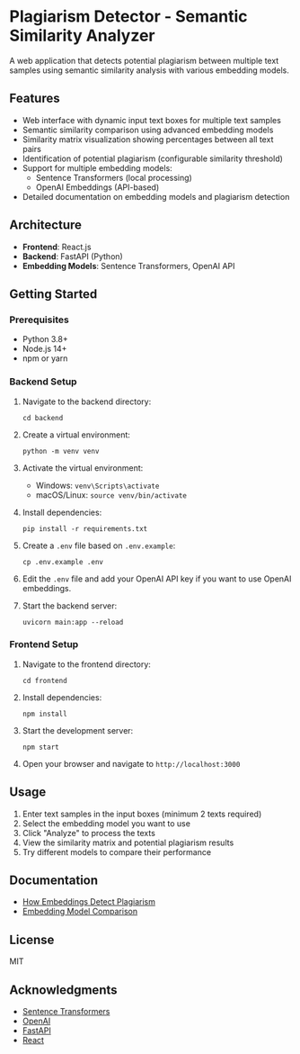 # Plagiarism Detector - Semantic Similarity Analyzer

A web application that detects potential plagiarism between multiple text samples using semantic similarity analysis with various embedding models.

## Features

- Web interface with dynamic input text boxes for multiple text samples
- Semantic similarity comparison using advanced embedding models
- Similarity matrix visualization showing percentages between all text pairs
- Identification of potential plagiarism (configurable similarity threshold)
- Support for multiple embedding models:
  - Sentence Transformers (local processing)
  - OpenAI Embeddings (API-based)
- Detailed documentation on embedding models and plagiarism detection

## Architecture

- **Frontend**: React.js
- **Backend**: FastAPI (Python)
- **Embedding Models**: Sentence Transformers, OpenAI API

## Getting Started

### Prerequisites

- Python 3.8+
- Node.js 14+
- npm or yarn

### Backend Setup

1. Navigate to the backend directory:
   ```
   cd backend
   ```

2. Create a virtual environment:
   ```
   python -m venv venv
   ```

3. Activate the virtual environment:
   - Windows: `venv\Scripts\activate`
   - macOS/Linux: `source venv/bin/activate`

4. Install dependencies:
   ```
   pip install -r requirements.txt
   ```

5. Create a `.env` file based on `.env.example`:
   ```
   cp .env.example .env
   ```
   
6. Edit the `.env` file and add your OpenAI API key if you want to use OpenAI embeddings.

7. Start the backend server:
   ```
   uvicorn main:app --reload
   ```

### Frontend Setup

1. Navigate to the frontend directory:
   ```
   cd frontend
   ```

2. Install dependencies:
   ```
   npm install
   ```

3. Start the development server:
   ```
   npm start
   ```

4. Open your browser and navigate to `http://localhost:3000`

## Usage

1. Enter text samples in the input boxes (minimum 2 texts required)
2. Select the embedding model you want to use
3. Click "Analyze" to process the texts
4. View the similarity matrix and potential plagiarism results
5. Try different models to compare their performance

## Documentation

- [How Embeddings Detect Plagiarism](docs/how_embeddings_detect_plagiarism.md)
- [Embedding Model Comparison](docs/embedding_model_comparison.md)

## License

MIT

## Acknowledgments

- [Sentence Transformers](https://www.sbert.net/)
- [OpenAI](https://openai.com/)
- [FastAPI](https://fastapi.tiangolo.com/)
- [React](https://reactjs.org/) 